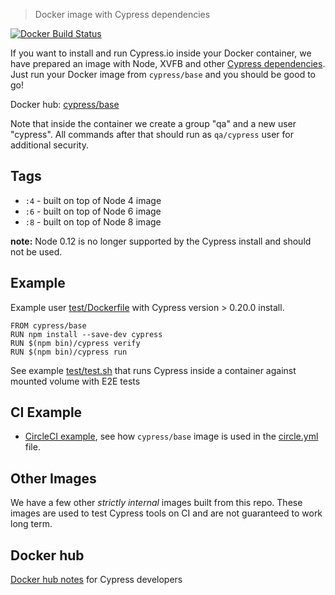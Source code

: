 > Docker image with Cypress dependencies

[![Docker Build Status](https://img.shields.io/docker/build/cypress/base.svg)](https://hub.docker.com/r/cypress/base/)

If you want to install and run Cypress.io inside your Docker container,
we have prepared an image with Node, XVFB and other
[Cypress dependencies][cy deps].
Just run your Docker image from `cypress/base` and you should be good to go!

[cy deps]: https://docs.cypress.io/docs/continuous-integration#section-dependencies

Docker hub: [cypress/base](https://hub.docker.com/r/cypress/base/)

Note that inside the container we create a group "qa" and a new user "cypress".
All commands after that should run as `qa/cypress` user for additional security.

## Tags

* `:4` - built on top of Node 4 image
* `:6` - built on top of Node 6 image
* `:8` - built on top of Node 8 image

**note:** Node 0.12 is no longer supported by the Cypress install and should not be used.

## Example

Example user [test/Dockerfile](test/Dockerfile) with Cypress version > 0.20.0 install.

```
FROM cypress/base
RUN npm install --save-dev cypress
RUN $(npm bin)/cypress verify
RUN $(npm bin)/cypress run
```

See example [test/test.sh](test/test.sh) that runs Cypress inside a container
against mounted volume with E2E tests

## CI Example

- [CircleCI example](https://github.com/cypress-io/cypress-example-docker-circle), see
  how `cypress/base` image is used in the 
  [circle.yml](https://github.com/cypress-io/cypress-example-docker-circle/blob/master/circle.yml)
  file.

## Other Images

We have a few other *strictly internal* images built from this repo. These
images are used to test Cypress tools on CI and are not guaranteed to work
long term.

## Docker hub

[Docker hub notes](docker-hub.md) for Cypress developers
